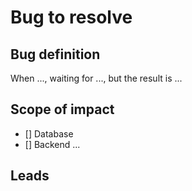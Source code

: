 # Bug to resolve

## Bug definition

When ..., waiting for ..., but the result is ...

## Scope of impact

- [] Database
- [] Backend
...

## Leads